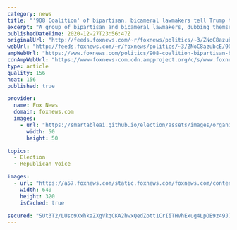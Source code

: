 ```yaml
---
category: news
title: "'908 Coalition' of bipartisan, bicameral lawmakers tell Trump to 'sign relief package or veto it immediately'"
excerpt: "A group of bipartisan and bicameral lawmakers, dubbing themselves the “908 Coalition,” signed a public letter on Sunday, urging President Donald Trump to sign a much-needed COVID-19 emergency relief package or “veto it immediately.”"
publishedDateTime: 2020-12-27T23:56:47Z
originalUrl: "http://feeds.foxnews.com/~r/foxnews/politics/~3/ZNoC8azubcE/908-coalition-bipartisan-bicameral-lawmakers-trump-sign-relief-package-veto"
webUrl: "http://feeds.foxnews.com/~r/foxnews/politics/~3/ZNoC8azubcE/908-coalition-bipartisan-bicameral-lawmakers-trump-sign-relief-package-veto"
ampWebUrl: "https://www.foxnews.com/politics/908-coalition-bipartisan-bicameral-lawmakers-trump-sign-relief-package-veto.amp"
cdnAmpWebUrl: "https://www-foxnews-com.cdn.ampproject.org/c/s/www.foxnews.com/politics/908-coalition-bipartisan-bicameral-lawmakers-trump-sign-relief-package-veto.amp"
type: article
quality: 156
heat: 156
published: true

provider:
  name: Fox News
  domain: foxnews.com
  images:
    - url: "https://smartableai.github.io/election/assets/images/organizations/foxnews.com-50x50.jpg"
      width: 50
      height: 50

topics:
  - Election
  - Republican Voice

images:
  - url: "https://a57.foxnews.com/static.foxnews.com/foxnews.com/content/uploads/2020/12/640/320/AP20361775825326.jpg?ve=1&tl=1"
    width: 640
    height: 320
    isCached: true

secured: "SUt3T2/LUso9XxhkaZXgVkqCKA2hwxQedZott1CrIiTHVhExug4LpOE9z49J75K3D5iVwb2ZjFbEngjVbnnCPCGYd90jZhJXyDncrkcCVVe4sChpj3XpUXle3lvSuGQoiPdjU7SnVnzO2LBZRFhVPEzP9DtoH6AHyTz/LqWK2tuHr2jDGko1JmbfTx9zX062QZQMuRlTvrTXjM1yov00HdiEj21NS1DY9PUTxODIQJq8prd8RvZ6gcmx4YBBt1spVhbuwecHSif9pJmgGswT8sWnx1DMrQQwUXcjl9nNxHKbmrUh6Xi+qhin/a4jVkT511ScNvMNgc+XCR4ytIwb9t5jhdpDQmpKrdcoHIpGR0Q=;IwXnpz13RPSJijQl9QYJhw=="
---
```


